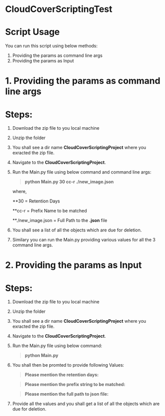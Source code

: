 # CloudCoverScriptingTest

# Script Usage
You can run this script using below methods:
  1. Providing the params as command line args
  2. Providing the params as Input 

# 1. Providing the params as command line args
# Steps:
  1. Download the zip file to you local machine
  2. Unzip the folder
  3. You shall see a dir name **CloudCoverScriptingProject** where you exracted the zip file.
  4. Navigate to the **CloudCoverScriptingProject**.
  5. Run the Main.py file using below command and command line args:
      > **python Main.py 30 cc-r ./new_image.json**
      
     where, 
     
     **30 = Retention Days
     
     **cc-r = Prefix Name to be matched
     
     **./new_image.json = Full Path to the **.json** file
  6. You shall see a list of all the objects which are due for deletion.
  7. Similary you can run the Main.py providing various values for all the 3 command line args.

# 2. Providing the params as Input
# Steps:
  1. Download the zip file to you local machine
  2. Unzip the folder
  3. You shall see a dir name **CloudCoverScriptingProject** where you exracted the zip file.
  4. Navigate to the **CloudCoverScriptingProject**.
  3. Run the Main.py file using below command:
      > **python Main.py**
  4. You shall then be promted to provide following Values:
      > **Please mention the retention days:**
      
      > **Please mention the prefix string to be matched:**
      
      > **Please mention the full path to json file:**
  5. Provide all the values and you shall get a list of all the objects which are due for deletion.
